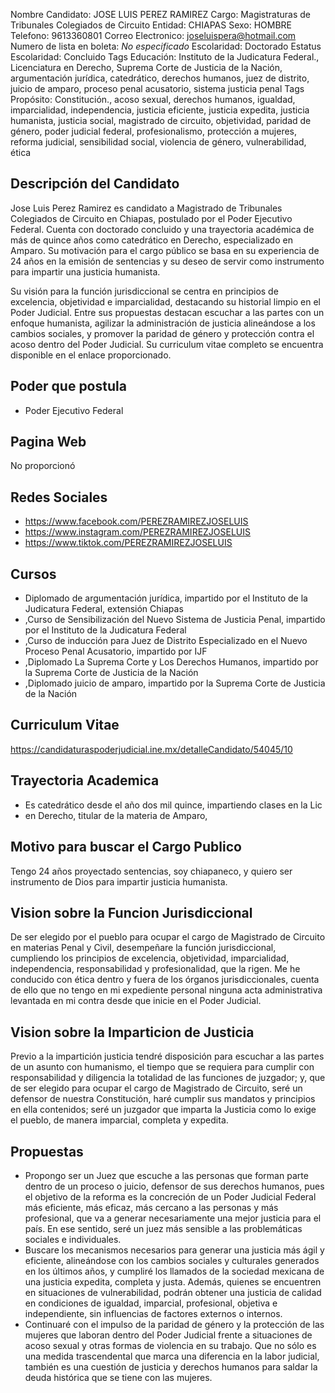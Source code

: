 Nombre Candidato: JOSE LUIS PEREZ RAMIREZ
Cargo: Magistraturas de Tribunales Colegiados de Circuito
Entidad: CHIAPAS
Sexo: HOMBRE
Telefono: 9613360801
Correo Electronico: joseluispera@hotmail.com
Numero de lista en boleta: *No especificado*
Escolaridad: Doctorado
Estatus Escolaridad: Concluido
Tags Educación: Instituto de la Judicatura Federal., Licenciatura en Derecho, Suprema Corte de Justicia de la Nación, argumentación jurídica, catedrático, derechos humanos, juez de distrito, juicio de amparo, proceso penal acusatorio, sistema justicia penal
Tags Propósito: Constitución., acoso sexual, derechos humanos, igualdad, imparcialidad, independencia, justicia eficiente, justicia expedita, justicia humanista, justicia social, magistrado de circuito, objetividad, paridad de género, poder judicial federal, profesionalismo, protección a mujeres, reforma judicial, sensibilidad social, violencia de género, vulnerabilidad, ética


## Descripción del Candidato 

Jose Luis Perez Ramirez es candidato a Magistrado de Tribunales Colegiados de Circuito en Chiapas, postulado por el Poder Ejecutivo Federal. Cuenta con doctorado concluido y una trayectoria académica de más de quince años como catedrático en Derecho, especializado en Amparo. Su motivación para el cargo público se basa en su experiencia de 24 años en la emisión de sentencias y su deseo de servir como instrumento para impartir una justicia humanista.

Su visión para la función jurisdiccional se centra en principios de excelencia, objetividad e imparcialidad, destacando su historial limpio en el Poder Judicial.  Entre sus propuestas destacan escuchar a las partes con un enfoque humanista, agilizar la administración de justicia alineándose a los cambios sociales, y promover la paridad de género y protección contra el acoso dentro del Poder Judicial. Su curriculum vitae completo se encuentra disponible en el enlace proporcionado.


## Poder que postula

- Poder Ejecutivo Federal


## Pagina Web

No proporcionó


## Redes Sociales

- https://www.facebook.com/PEREZRAMIREZJOSELUIS
- https://www.instagram.com/PEREZRAMIREZJOSELUIS
- https://www.tiktok.com/PEREZRAMIREZJOSELUIS


## Cursos

- Diplomado de argumentación jurídica, impartido por el Instituto de la Judicatura Federal, extensión Chiapas
- ,Curso de Sensibilización del Nuevo Sistema de Justicia Penal, impartido por el Instituto de la Judicatura Federal
- ,Curso de inducción para Juez de Distrito Especializado en el Nuevo Proceso Penal Acusatorio, impartido por IJF
- ,Diplomado La Suprema Corte y Los Derechos Humanos, impartido por la Suprema Corte de Justicia de la Nación
- ,Diplomado juicio de amparo, impartido por la Suprema Corte de Justicia de la Nación


## Curriculum Vitae

https://candidaturaspoderjudicial.ine.mx/detalleCandidato/54045/10


## Trayectoria Academica

- Es catedrático desde el año dos mil quince, impartiendo clases en la Lic
- en Derecho, titular de la materia de Amparo,


## Motivo para buscar el Cargo Publico

Tengo 24 años proyectado sentencias, soy chiapaneco, y quiero ser instrumento de Dios para impartir justicia humanista.


## Vision sobre la Funcion Jurisdiccional

De ser elegido por el pueblo para ocupar el cargo de Magistrado de Circuito en materias Penal y Civil, desempeñare la función jurisdiccional, cumpliendo los principios de excelencia, objetividad, imparcialidad, independencia, responsabilidad y profesionalidad, que la rigen. Me he conducido con ética dentro y fuera de los órganos jurisdiccionales, cuenta de ello que no tengo en mi expediente personal ninguna acta administrativa levantada en mi contra desde que inicie en el Poder Judicial.


## Vision sobre la Imparticion de Justicia

Previo a la impartición justicia tendré disposición para escuchar a las partes de un asunto con humanismo, el tiempo que se requiera para cumplir con responsabilidad y diligencia la totalidad de las funciones de juzgador; y, que de ser elegido para ocupar el cargo de Magistrado de Circuito, seré un defensor de nuestra Constitución, haré cumplir sus mandatos y principios en ella contenidos; seré un juzgador que imparta la Justicia como lo exige el pueblo, de manera imparcial, completa y expedita.


## Propuestas

- Propongo ser un Juez que escuche a las personas que forman parte dentro de un proceso o juicio, defensor de sus derechos humanos, pues el objetivo de la reforma es la concreción de un Poder Judicial Federal más eficiente, más eficaz, más cercano a las personas y más profesional, que va a generar necesariamente una mejor justicia para el país. En ese sentido, seré un juez más sensible a las problemáticas sociales e individuales.
- Buscare los mecanismos necesarios para generar una justicia más ágil y eficiente, alineándose con los cambios sociales y culturales generados en los últimos años, y cumpliré los llamados de la sociedad mexicana de una justicia expedita, completa y justa. Además, quienes se encuentren en situaciones de vulnerabilidad, podrán obtener una justicia de calidad en condiciones de igualdad, imparcial, profesional, objetiva e independiente, sin influencias de factores externos o internos.
- Continuaré con el impulso de la paridad de género y la protección de las mujeres que laboran dentro del Poder Judicial frente a situaciones de acoso sexual y otras formas de violencia en su trabajo. Que no sólo es una medida trascendental que marca una diferencia en la labor judicial, también es una cuestión de justicia y derechos humanos para saldar la deuda histórica que se tiene con las mujeres.

